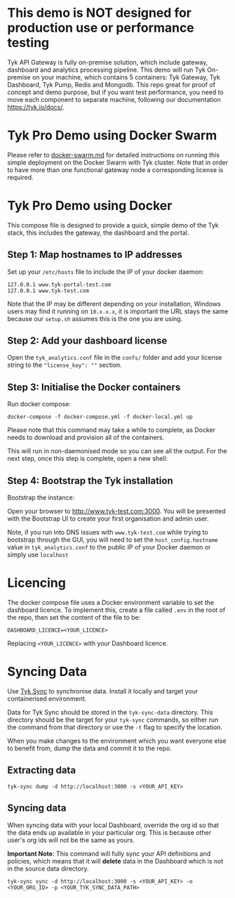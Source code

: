 # This demo is NOT designed for production use or performance testing
Tyk API Gateway is fully on-premise solution, which include gateway, dashboard and analytics processing pipeline.
This demo will run Tyk On-premise on your machine, which contains 5 containers: Tyk Gateway, Tyk Dashboard, Tyk Pump, Redis and Mongodb.
This repo great for proof of concept and demo purpose, but if you want test performance, you need to move each component to separate machine, following our documentation https://tyk.io/docs/.


# Tyk Pro Demo using Docker Swarm

Please refer to [docker-swarm.md](docker-swarm.md) for detailed instructions on running this simple deployment on the Docker Swarm with Tyk cluster. Note that in order to have more than one functional gateway node a corresponding license is required.

# Tyk Pro Demo using Docker

This compose file is designed to provide a quick, simple demo of the Tyk stack, this includes the gateway, the dashboard and the portal.

## Step 1: Map hostnames to IP addresses

Set up your `/etc/hosts` file to include the IP of your docker daemon:

```
127.0.0.1 www.tyk-portal-test.com
127.0.0.1 www.tyk-test.com
```

Note that the IP may be different depending on your installation, Windows users may find it running on `10.x.x.x`, it is important the URL stays the same because our `setup.sh` assumes this is the one you are using.

## Step 2: Add your dashboard license

Open the `tyk_analytics.conf` file in the `confs/` folder and add your license string to the `"license_key": ""` section.

## Step 3: Initialise the Docker containers

Run docker compose:

```
docker-compose -f docker-compose.yml -f docker-local.yml up
```

Please note that this command may take a while to complete, as Docker needs to download and provision all of the containers.

This will run in non-daemonised mode so you can see all the output. For the next step, once this step is complete, open a new shell:

## Step 4: Bootstrap the Tyk installation

Bootstrap the instance:

Open your browser to http://www.tyk-test.com:3000.  You will be presented with the Bootstrap UI to create your first organisation and admin user.

Note, if you run into DNS issues with `www.tyk-test.com` while trying to bootstrap through the GUI, you will need to set the `host_config.hostname` value in `tyk_analytics.conf` to the public IP of your Docker daemon or simply use `localhost`



# Licencing

The docker compose file uses a Docker environment variable to set the dashboard licence. To implement this, create a file called `.env` in the root of the repo, then set the content of the file to be:

```
DASHBOARD_LICENCE=<YOUR_LICENCE>
```

Replacing `<YOUR_LICENCE>` with your Dashboard licence.

# Syncing Data

Use [Tyk Sync](https://tyk.io/docs/advanced-configuration/manage-multiple-environments/tyk-sync/) to synchronise data. Install it locally and target your containerised environment.

Data for Tyk Sync should be stored in the `tyk-sync-data` directory. This directory should be the target for your `tyk-sync` commands, so either run the command from that directory or use the `-t` flag to specify the location.

When you make changes to the environment which you want everyone else to benefit from, dump the data and commit it to the repo.

## Extracting data

```
tyk-sync dump -d http://localhost:3000 -s <YOUR_API_KEY>
```

## Syncing data

When syncing data with your local Dashboard, override the org id so that the data ends up available in your particular org. This is because other user's org ids will not be the same as yours.

**Important Note**: This command will fully sync your API definitions and policies, which means that it will **delete** data in the Dashboard which is not in the source data directory.

```
tyk-sync sync -d http://localhost:3000 -s <YOUR_API_KEY> -o <YOUR_ORG_ID> -p <YOUR_TYK_SYNC_DATA_PATH>
```